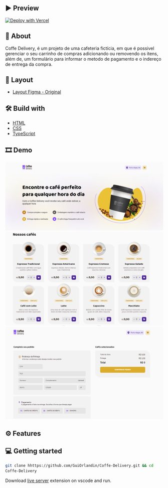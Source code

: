 </div>

## ▶ Preview

[![Deploy with Vercel](https://vercel.com/button)](https://coffe-delivery-gamma.vercel.app/)

## 📃 About

Coffe Delivery, é um projeto de uma cafeteria fictícia, em que é possivel gerenciar o seu carrinho de compras adicionando ou removendo os itens, além de, um formulário para informar o metodo de pagamento e o indereço de entrega da compra.

## 🎨 Layout

- [Layout Figma - Original](https://www.figma.com/file/0pdPfesf9HkadGrSukBqfA/Coffee-Delivery-Copy?fuid=849842337339839423)

## 🛠 Build with

- [HTML]()
- [CSS]()
- [TypeScript]()

## 🎞 Demo

<img src="src/assets/demo1.png">
<img src="src/assets/demo2.png">
<img src="src/assets/demo3.png">

## ⚙ Features


## 💻 Getting started

```sh
git clone hhttps://github.com/GuiOrlandin/Coffe-Delivery.git && cd 
Coffe-Delivery
```

Download [live server](https://marketplace.visualstudio.com/items?itemName=ritwickdey.LiveServer) extension on vscode and run.